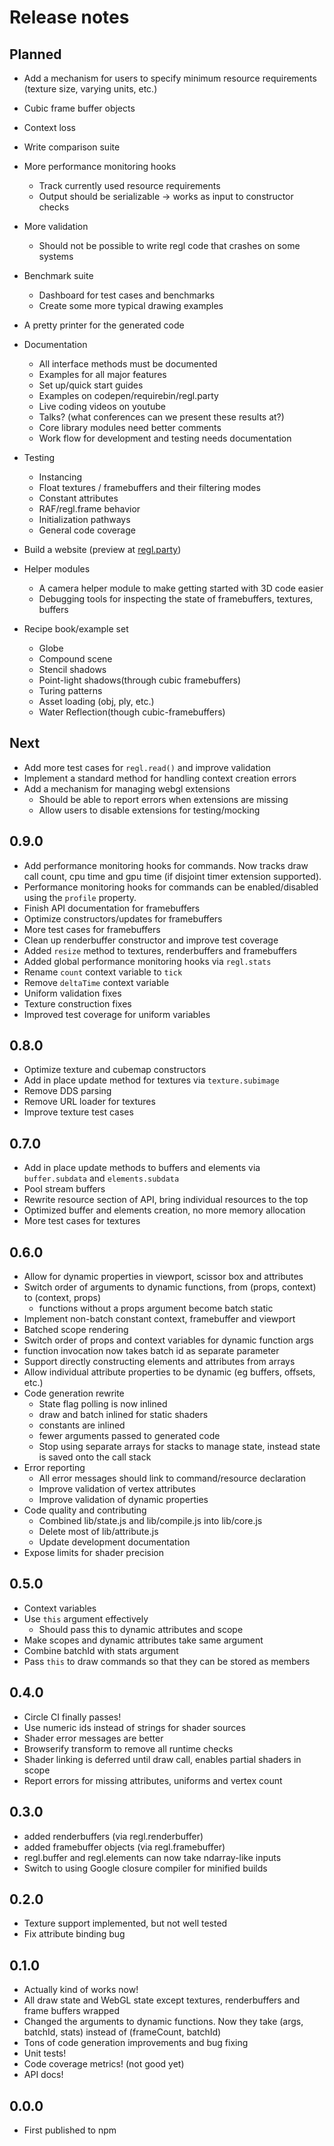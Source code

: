 # Release notes

## Planned

* Add a mechanism for users to specify minimum resource requirements (texture size, varying units, etc.)

* Cubic frame buffer objects

* Context loss

* Write comparison suite

* More performance monitoring hooks
    + Track currently used resource requirements
    + Output should be serializable -> works as input to constructor checks

* More validation
    + Should not be possible to write regl code that crashes on some systems

* Benchmark suite
    + Dashboard for test cases and benchmarks
    + Create some more typical drawing examples

* A pretty printer for the generated code

* Documentation
    + All interface methods must be documented
    + Examples for all major features
    + Set up/quick start guides
    + Examples on codepen/requirebin/regl.party
    + Live coding videos on youtube
    + Talks?  (what conferences can we present these results at?)
    + Core library modules need better comments
    + Work flow for development and testing needs documentation

* Testing
    + Instancing
    + Float textures / framebuffers and their filtering modes
    + Constant attributes
    + RAF/regl.frame behavior
    + Initialization pathways
    + General code coverage

* Build a website (preview at [regl.party](http://regl.party))

* Helper modules
    + A camera helper module to make getting started with 3D code easier
    + Debugging tools for inspecting the state of framebuffers, textures, buffers

* Recipe book/example set
    + Globe
    + Compound scene
    + Stencil shadows
    + Point-light shadows(through cubic framebuffers)
    + Turing patterns
    + Asset loading (obj, ply, etc.)
    + Water Reflection(though cubic-framebuffers)

## Next

* Add more test cases for `regl.read()` and improve validation
* Implement a standard method for handling context creation errors
* Add a mechanism for managing webgl extensions
    + Should be able to report errors when extensions are missing
    + Allow users to disable extensions for testing/mocking

## 0.9.0

* Add performance monitoring hooks for commands.  Now tracks draw call count, cpu time and gpu time (if disjoint timer extension supported).
* Performance monitoring hooks for commands can be enabled/disabled using the `profile` property.
* Finish API documentation for framebuffers
* Optimize constructors/updates for framebuffers
* More test cases for framebuffers
* Clean up renderbuffer constructor and improve test coverage
* Added `resize` method to textures, renderbuffers and framebuffers
* Added global performance monitoring hooks via `regl.stats`
* Rename `count` context variable to `tick`
* Remove `deltaTime` context variable
* Uniform validation fixes
* Texture construction fixes
* Improved test coverage for uniform variables

## 0.8.0

* Optimize texture and cubemap constructors
* Add in place update method for textures via `texture.subimage`
* Remove DDS parsing
* Remove URL loader for textures
* Improve texture test cases

## 0.7.0

* Add in place update methods to buffers and elements via `buffer.subdata` and `elements.subdata`
* Pool stream buffers
* Rewrite resource section of API, bring individual resources to the top
* Optimized buffer and elements creation, no more memory allocation
* More test cases for textures

## 0.6.0

* Allow for dynamic properties in viewport, scissor box and attributes
* Switch order of arguments to dynamic functions, from (props, context) to (context, props)
    + functions without a props argument become batch static
* Implement non-batch constant context, framebuffer and viewport
* Batched scope rendering
* Switch order of props and context variables for dynamic function args
* function invocation now takes batch id as separate parameter
* Support directly constructing elements and attributes from arrays
* Allow individual attribute properties to be dynamic (eg buffers, offsets, etc.)
* Code generation rewrite
    + State flag polling is now inlined
    + draw and batch inlined for static shaders
    + constants are inlined
    + fewer arguments passed to generated code
    + Stop using separate arrays for stacks to manage state, instead state is saved onto the call stack
* Error reporting
    + All error messages should link to command/resource declaration
    + Improve validation of vertex attributes
    + Improve validation of dynamic properties
* Code quality and contributing
    + Combined lib/state.js and lib/compile.js into lib/core.js
    + Delete most of lib/attribute.js
    + Update development documentation
* Expose limits for shader precision

## 0.5.0

* Context variables
* Use `this` argument effectively
    * Should pass this to dynamic attributes and scope
* Make scopes and dynamic attributes take same argument
* Combine batchId with stats argument
* Pass `this` to draw commands so that they can be stored as members

## 0.4.0

* Circle CI finally passes!
* Use numeric ids instead of strings for shader sources
* Shader error messages are better
* Browserify transform to remove all runtime checks
* Shader linking is deferred until draw call, enables partial shaders in scope
* Report errors for missing attributes, uniforms and vertex count

## 0.3.0

* added renderbuffers (via regl.renderbuffer)
* added framebuffer objects (via regl.framebuffer)
* regl.buffer and regl.elements can now take ndarray-like inputs
* Switch to using Google closure compiler for minified builds

## 0.2.0

* Texture support implemented, but not well tested
* Fix attribute binding bug

## 0.1.0

* Actually kind of works now!
* All draw state and WebGL state except textures, renderbuffers and frame buffers wrapped
* Changed the arguments to dynamic functions.  Now they take (args, batchId, stats) instead of (frameCount, batchId)
* Tons of code generation improvements and bug fixing
* Unit tests!
* Code coverage metrics! (not good yet)
* API docs!

## 0.0.0

* First published to npm
